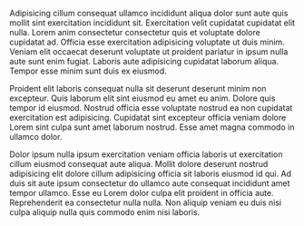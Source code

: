 Adipisicing cillum consequat ullamco incididunt aliqua dolor sunt aute quis mollit sint exercitation incididunt sit. Exercitation velit cupidatat cupidatat elit nulla. Lorem anim consectetur consectetur quis et voluptate dolore cupidatat ad. Officia esse exercitation adipisicing voluptate ut duis minim. Veniam elit occaecat deserunt voluptate ut proident pariatur in ipsum nulla aute sunt enim fugiat. Laboris aute adipisicing cupidatat laborum aliqua. Tempor esse minim sunt duis ex eiusmod.

Proident elit laboris consequat nulla sit deserunt deserunt minim non excepteur. Quis laborum elit sint eiusmod eu amet eu anim. Dolore quis tempor id eiusmod. Nostrud officia esse voluptate nostrud ea non cupidatat exercitation est adipisicing. Cupidatat sint excepteur officia veniam dolore Lorem sint culpa sunt amet laborum nostrud. Esse amet magna commodo in ullamco dolor.

Dolor ipsum nulla ipsum exercitation veniam officia laboris ut exercitation cillum eiusmod consequat aute aliqua. Mollit dolore deserunt nostrud adipisicing elit dolore cillum adipisicing officia sit laboris eiusmod id qui. Ad duis sit aute ipsum consectetur do ullamco aute consequat incididunt amet tempor ullamco. Esse eu Lorem dolor culpa elit proident in officia aute. Reprehenderit ea consectetur nulla nulla. Non aliquip veniam eu duis nisi culpa aliquip nulla quis commodo enim nisi laboris.